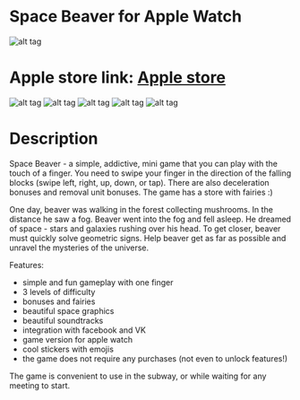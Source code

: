 # Space Beaver for Apple Watch

![alt tag](http://i65.tinypic.com/5b91ti.jpg)

# Apple store link: [Apple store](https://itunes.apple.com/us/app/space-beaver-cool-reaction-game-with-gesture/id1189833629?ls=1&mt=8)

![alt tag](http://i64.tinypic.com/15xsf0o.jpg)
![alt tag](http://i63.tinypic.com/289j53n.jpg)
![alt tag](http://i65.tinypic.com/rhpf91.jpg)
![alt tag](http://i67.tinypic.com/2hpk9ah.jpg)
![alt tag](http://i68.tinypic.com/ip60jc.jpg)

# Description

Space Beaver - a simple, addictive, mini game that you can play with the touch of a finger. You need to swipe your finger in the direction of the falling blocks (swipe left, right, up, down, or tap). There are also deceleration bonuses and removal unit bonuses. The game has a store with fairies :)

One day, beaver was walking in the forest collecting mushrooms. In the distance he saw a fog. Beaver went into the fog and fell asleep. He dreamed of space - stars and galaxies rushing over his head. To get closer, beaver must quickly solve geometric signs. Help beaver get as far as possible and unravel the mysteries of the universe.

Features:
- simple and fun gameplay with one finger
- 3 levels of difficulty 
- bonuses and fairies
- beautiful space graphics 
- beautiful soundtracks
- integration with facebook and VK
- game version for apple watch
- cool stickers with emojis
- the game does not require any purchases (not even to unlock features!)

The game is convenient to use in the subway, or while waiting for any meeting to start.







